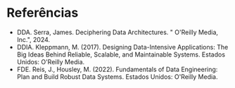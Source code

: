 # Referências

- DDA. Serra, James. Deciphering Data Architectures. " O'Reilly Media, Inc.", 2024.
- DDIA. Kleppmann, M. (2017). Designing Data-Intensive Applications: The Big Ideas Behind Reliable, Scalable, and Maintainable Systems. Estados Unidos: O'Reilly Media.
- FDE. Reis, J., Housley, M. (2022). Fundamentals of Data Engineering: Plan and Build Robust Data Systems. Estados Unidos: O'Reilly Media.

